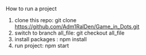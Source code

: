 How to run a project
1) clone this repo:  git clone https://github.com/Adm1RalDen/Game_in_Dots.git
2) switch to branch all_file: git checkout all_file
3) install packages : npm install
4) run project: npm start

